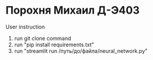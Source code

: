 # Порохня Михаил Д-Э403

User instruction
1. run git clone command
2. run "pip install requirements.txt"
3. run "streamlit run /путь/до/файла/neural_network.py"
